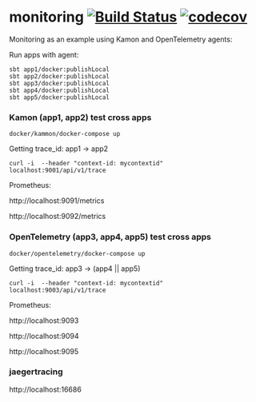 # monitoring [![Build Status](https://github.com/biandratti/play-monitoring/actions/workflows/ci.yml/badge.svg?branch=master)](https://github.com/biandratti/play-monitoring/actions/workflows/ci.yml) [![codecov](https://codecov.io/gh/biandratti/play-monitoring/branch/master/graph/badge.svg?token=MMS4N0N8KQ)](https://codecov.io/gh/biandratti/play-monitoring)

Monitoring as an example using Kamon and OpenTelemetry agents:

Run apps with agent:
```
sbt app1/docker:publishLocal
sbt app2/docker:publishLocal
sbt app3/docker:publishLocal
sbt app4/docker:publishLocal
sbt app5/docker:publishLocal
```

### Kamon (app1, app2) test cross apps
```
docker/kammon/docker-compose up
```
Getting trace_id: app1 -> app2
```
curl -i  --header "context-id: mycontextid" localhost:9001/api/v1/trace
```
Prometheus:

http://localhost:9091/metrics

http://localhost:9092/metrics

### OpenTelemetry (app3, app4, app5) test cross apps
```
docker/opentelemetry/docker-compose up
```
Getting trace_id: app3 -> (app4 || app5)
```
curl -i  --header "context-id: mycontextid" localhost:9003/api/v1/trace
```

Prometheus:

http://localhost:9093

http://localhost:9094

http://localhost:9095

### jaegertracing
http://localhost:16686
